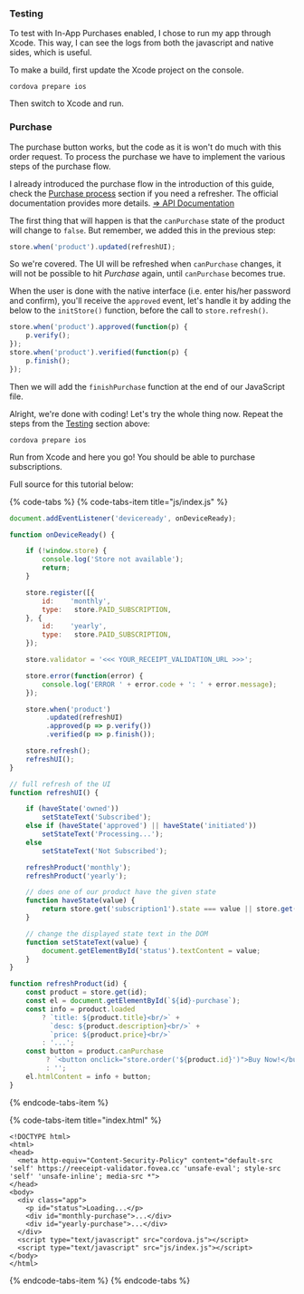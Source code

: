 
### Testing

To test with In-App Purchases enabled, I chose to run my app through Xcode. This way, I can see the logs from both the javascript and native sides, which is useful.

To make a build, first update the Xcode project on the console.

```text
cordova prepare ios
```

Then switch to Xcode and run.

### Purchase

The purchase button works, but the code as it is won't do much with this order request. To process the purchase we have to implement the various steps of the purchase flow.

I already introduced the purchase flow in the introduction of this guide, check the [Purchase process](../discover/about-the-plugin.md#purchase-process) section if you need a refresher. The official documentation provides more details. [⇒ API Documentation](https://github.com/j3k0/cordova-plugin-purchase/blob/master/doc/api.md#-purchasing) 

The first thing that will happen is that the `canPurchase` state of the product will change to `false`. But remember, we added this in the previous step:

```javascript
store.when('product').updated(refreshUI);
```

So we're covered. The UI will be refreshed when `canPurchase` changes, it will not be possible to hit _Purchase_ again, until `canPurchase` becomes true.

When the user is done with the native interface \(i.e. enter his/her password and confirm\), you'll receive the `approved` event, let's handle it by adding the below to the `initStore()` function, before the call to `store.refresh()`.

```javascript
store.when('product').approved(function(p) {
    p.verify();
});
store.when('product').verified(function(p) {
    p.finish();
});
```

Then we will add the `finishPurchase` function at the end of our JavaScript file.

Alright, we're done with coding! Let's try the whole thing now. Repeat the steps from the [Testing](#testing) section above:

```text
cordova prepare ios
```

Run from Xcode and here you go! You should be able to purchase subscriptions.

Full source for this tutorial below:

{% code-tabs %}
{% code-tabs-item title="js/index.js" %}
```javascript
document.addEventListener('deviceready', onDeviceReady);

function onDeviceReady() {

    if (!window.store) {
        console.log('Store not available');
        return;
    }

    store.register([{
        id:    'monthly',
        type:   store.PAID_SUBSCRIPTION,
    }, {
        id:    'yearly',
        type:   store.PAID_SUBSCRIPTION,
    });

    store.validator = '<<< YOUR_RECEIPT_VALIDATION_URL >>>';

    store.error(function(error) {
        console.log('ERROR ' + error.code + ': ' + error.message);
    });

    store.when('product')
         .updated(refreshUI)
         .approved(p => p.verify())
         .verified(p => p.finish());

    store.refresh();
    refreshUI();
}

// full refresh of the UI
function refreshUI() {

    if (haveState('owned'))
        setStateText('Subscribed');
    else if (haveState('approved') || haveState('initiated'))
        setStateText('Processing...');
    else
        setStateText('Not Subscribed');

    refreshProduct('monthly');
    refreshProduct('yearly');

    // does one of our product have the given state
    function haveState(value) {
        return store.get('subscription1').state === value || store.get('subscription2').state === value;
    }

    // change the displayed state text in the DOM
    function setStateText(value) {
        document.getElementById('status').textContent = value;
    }
}

function refreshProduct(id) {
    const product = store.get(id);
    const el = document.getElementById(`${id}-purchase`);
    const info = product.loaded
        ? `title: ${product.title}<br/>` +
          `desc: ${product.description}<br/>` +
          `price: ${product.price}<br/>`
        : '...';
    const button = product.canPurchase
         ? `<button onclick="store.order('${product.id}')">Buy Now!</button>`
         : '';
    el.htmlContent = info + button;
}
```
{% endcode-tabs-item %}

{% code-tabs-item title="index.html" %}
```markup
<!DOCTYPE html>
<html>
<head>
  <meta http-equiv="Content-Security-Policy" content="default-src 'self' https://reeceipt-validator.fovea.cc 'unsafe-eval'; style-src 'self' 'unsafe-inline'; media-src *">
</head>
<body>
  <div class="app">
    <p id="status">Loading...</p>
    <div id="monthly-purchase">...</div>
    <div id="yearly-purchase">...</div>
  </div>
  <script type="text/javascript" src="cordova.js"></script>
  <script type="text/javascript" src="js/index.js"></script>
</body>
</html>
```
{% endcode-tabs-item %}
{% endcode-tabs %}

